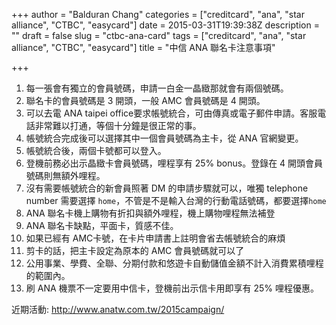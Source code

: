 +++
author = "Balduran Chang"
categories = ["creditcard", "ana", "star alliance", "CTBC", "easycard"]
date = 2015-03-31T19:39:38Z
description = ""
draft = false
slug = "ctbc-ana-card"
tags = ["creditcard", "ana", "star alliance", "CTBC", "easycard"]
title = "中信 ANA 聯名卡注意事項"

+++


1. 每一張會有獨立的會員號碼，申請一白金一晶緻那就會有兩個號碼。
2. 聯名卡的會員號碼是 3 開頭，一般 AMC 會員號碼是 4 開頭。
3. 可以去電 ANA taipei office要求帳號統合，可由傳真或電子郵件申請。客服電話非常難以打通，等個十分鐘是很正常的事。
4. 帳號統合完成後可以選擇其中一個會員號碼為主卡，從 ANA 官網變更。
5. 帳號統合後，兩個卡號都可以登入。
6. 登機前務必出示晶緻卡會員號碼，哩程享有 25% bonus。登錄在 4 開頭會員號碼則無額外哩程。
7. 沒有需要帳號統合的新會員照著 DM 的申請步驟就可以，唯獨 telephone number 需要選擇 `home`，不管是不是輸入台灣的行動電話號碼，都要選擇`home`
8. ANA 聯名卡機上購物有折扣與額外哩程，機上購物哩程無法補登
9. ANA 聯名卡缺點，平面卡，質感不佳。
10. 如果已經有 AMC卡號，在卡片申請書上註明會省去帳號統合的麻煩
11. 剪卡的話，把主卡設定為原本的 AMC 會員號碼就可以了
12. 公用事業、學費、全聯、分期付款和悠遊卡自動儲值金額不計入消費累積哩程的範圍內。
13. 刷 ANA 機票不一定要用中信卡，登機前出示信卡用即享有 25% 哩程優惠。

近期活動: http://www.anatw.com.tw/2015campaign/

